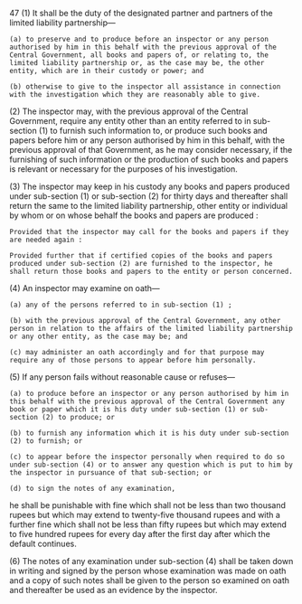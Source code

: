 47
(1) It shall be the duty of the designated partner and partners of the limited liability partnership—

    (a)	to preserve and to produce before an inspector or any person authorised by him in this behalf with the previous approval of the Central Government, all books and papers of, or relating to, the limited liability partnership or, as the case may be, the other entity, which are in their custody or power; and

    (b)	otherwise to give to the inspector all assistance in connection with the investigation which they are reasonably able to give.

(2) The inspector may, with the previous approval of the Central Government, require any entity other than an entity referred to in sub-section (1) to furnish such information to, or produce such books and papers before him or any person authorised by him in this behalf, with the previous approval of that Government, as he may consider necessary, if the furnishing of such information or the production of such books and papers is relevant or necessary for the purposes of his investigation.

(3) The inspector may keep in his custody any books and papers produced under sub-section (1) or sub-section (2) for thirty days and thereafter shall return the same to the limited liability partnership, other entity or individual by whom or on whose behalf the books and papers are produced :

    Provided that the inspector may call for the books and papers if they are needed again :

    Provided further that if certified copies of the books and papers produced under sub-section (2) are furnished to the inspector, he shall return those books and papers to the entity or person concerned.

(4) An inspector may examine on oath—

    (a)	any of the persons referred to in sub-section (1) ;

    (b)	with the previous approval of the Central Government, any other person in relation to the affairs of the limited liability partnership or any other entity, as the case may be; and

    (c)	may administer an oath accordingly and for that purpose may require any of those persons to appear before him personally.

(5) If any person fails without reasonable cause or refuses—

    (a)	to produce before an inspector or any person authorised by him in this behalf with the previous approval of the Central Government any book or paper which it is his duty under sub-section (1) or sub-section (2) to produce; or

    (b)	to furnish any information which it is his duty under sub-section (2) to furnish; or

    (c)	to appear before the inspector personally when required to do so under sub-section (4) or to answer any question which is put to him by the inspector in pursuance of that sub-section; or

    (d)	to sign the notes of any examination,

he shall be punishable with fine which shall not be less than two thousand rupees but which may extend to twenty-five thousand rupees and with a further fine which shall not be less than fifty rupees but which may extend to five hundred rupees for every day after the first day after which the default continues.

(6) The notes of any examination under sub-section (4) shall be taken down in writing and signed by the person whose examination was made on oath and a copy of such notes shall be given to the person so examined on oath and thereafter be used as an evidence by the inspector.
